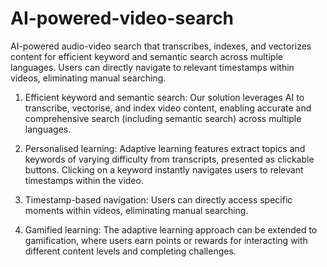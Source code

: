 # AI-powered-video-search
AI-powered audio-video search that transcribes, indexes, and vectorizes content for efficient keyword and semantic search across multiple languages. Users can directly navigate to relevant timestamps within videos, eliminating manual searching.

1) Efficient keyword and semantic search: Our solution leverages AI to transcribe, vectorise, and index video content, enabling accurate and comprehensive search (including semantic search) across multiple languages.

2) Personalised learning: Adaptive learning features extract topics and keywords of varying difficulty from transcripts, presented as clickable buttons. Clicking on a keyword instantly navigates users to relevant timestamps within the video.

3) Timestamp-based navigation: Users can directly access specific moments within videos, eliminating manual searching.

4) Gamified learning: The adaptive learning approach can be extended to gamification, where users earn points or rewards for interacting with different content levels and completing challenges.

